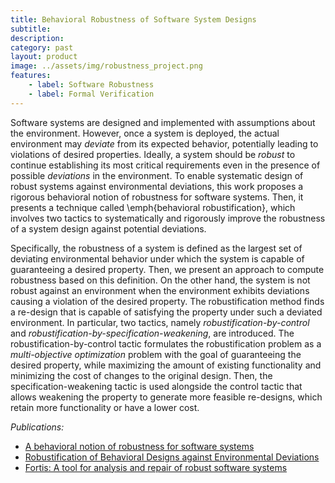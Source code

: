 ```yaml
---
title: Behavioral Robustness of Software System Designs
subtitle: 
description: 
category: past
layout: product
image: ../assets/img/robustness_project.png
features:
    - label: Software Robustness
    - label: Formal Verification
---
```


Software systems are designed and implemented with assumptions about the environment. However, once a system is deployed, the actual environment may *deviate* from its expected behavior, potentially leading to violations of desired properties. Ideally, a system should be *robust* to continue establishing its most critical requirements even in the presence of possible *deviations* in the environment. To enable systematic design of robust systems against environmental deviations, this work proposes a rigorous behavioral notion of robustness for software systems. Then, it presents a technique called \emph{behavioral robustification}, which involves two tactics to systematically and rigorously improve the robustness of a system design against potential deviations.

Specifically, the robustness of a system is defined as the largest set of deviating environmental behavior under which the system is capable of guaranteeing a desired property. Then, we present an approach to compute robustness based on this definition. On the other hand, the system is not robust against an environment when the environment exhibits deviations causing a violation of the desired property. The robustification method finds a re-design that is capable of satisfying the property under such a deviated environment. In particular, two tactics, namely *robustification-by-control* and *robustification-by-specification-weakening*, are introduced. The robustification-by-control tactic formulates the robustification problem as a *multi-objective optimization* problem with the goal of guaranteeing the desired property, while maximizing the amount of existing functionality and minimizing the cost of changes to the original design. Then, the specification-weakening tactic is used alongside the control tactic that allows weakening the property to generate more feasible re-designs, which retain more functionality or have a lower cost.

*Publications:*
- [A behavioral notion of robustness for software systems](https://dl.acm.org/doi/abs/10.1145/3368089.3409753)
- [Robustification of Behavioral Designs against Environmental Deviations](https://ieeexplore.ieee.org/abstract/document/10172695)
- [Fortis: A tool for analysis and repair of robust software systems](https://www.tuwien.at/academicpress/produkt/proceedings-of-the-23rd-conference-on-formal-methods-in-computer-aided-design-fmcad-2023-ebook/)
